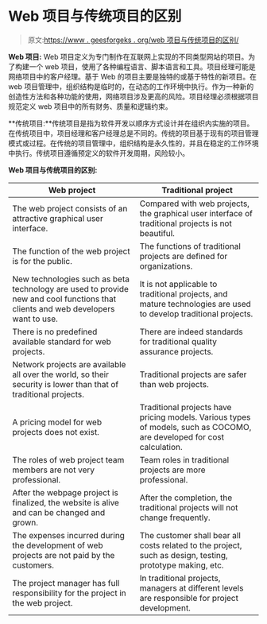# Web 项目与传统项目的区别

> 原文:[https://www . geesforgeks . org/web 项目与传统项目的区别/](https://www.geeksforgeeks.org/difference-between-web-project-and-traditional-project/)

**Web 项目:** Web 项目定义为专门制作在互联网上实现的不同类型网站的项目。为了构建一个 web 项目，使用了各种编程语言、脚本语言和工具。项目经理可能是网络项目中的客户经理。基于 Web 的项目主要是独特的或基于特性的新项目。在 web 项目管理中，组织结构是临时的，在动态的工作环境中执行。作为一种新的创造性方法和各种功能的使用，网络项目涉及更高的风险。项目经理必须根据项目规范定义 web 项目中的所有财务、质量和逻辑约束。

**传统项目:**传统项目是指为软件开发以顺序方式设计并在组织内实施的项目。在传统项目中，项目经理和客户经理总是不同的。传统的项目基于现有的项目管理模式或过程。在传统的项目管理中，组织结构是永久性的，并且在稳定的工作环境中执行。传统项目遵循预定义的软件开发周期，风险较小。

**Web 项目与传统项目的区别:**

| Web project | Traditional project |
| --- | --- |
| The web project consists of an attractive graphical user interface. | Compared with web projects, the graphical user interface of traditional projects is not beautiful. |
| The function of the web project is for the public. | The functions of traditional projects are defined for organizations. |
| New technologies such as beta technology are used to provide new and cool functions that clients and web developers want to use. | It is not applicable to traditional projects, and mature technologies are used to develop traditional projects. |
| There is no predefined available standard for web projects. | There are indeed standards for traditional quality assurance projects. |
| Network projects are available all over the world, so their security is lower than that of traditional projects. | Traditional projects are safer than web projects. |
| A pricing model for web projects does not exist. | Traditional projects have pricing models. Various types of models, such as COCOMO, are developed for cost calculation. |
| The roles of web project team members are not very professional. | Team roles in traditional projects are more professional. |
| After the webpage project is finalized, the website is alive and can be changed and grown. | After the completion, the traditional projects will not change frequently. |
| The expenses incurred during the development of web projects are not paid by the customers. | The customer shall bear all costs related to the project, such as design, testing, prototype making, etc. |
| The project manager has full responsibility for the project in the web project. | In traditional projects, managers at different levels are responsible for project development. |